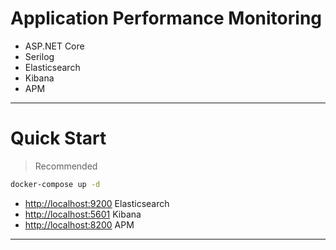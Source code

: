 # Application Performance Monitoring

- ASP.NET Core
- Serilog
- Elasticsearch
- Kibana
- APM

---

# Quick Start

> Recommended

```sh
docker-compose up -d
```

- <http://localhost:9200>   Elasticsearch
- <http://localhost:5601>   Kibana
- <http://localhost:8200>   APM

---
